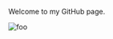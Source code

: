Welcome to my GitHub page.

![foo](/url "https://www.codewars.com/users/bordedelcielo/badges/large")
